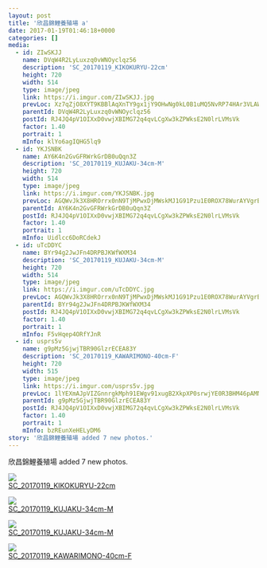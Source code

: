 ```yaml
---
layout: post
title: '欣昌錦鯉養殖場 a' 
date: 2017-01-19T01:46:18+0000 
categories: [] 
media:
  - id: ZIwSKJJ
    name: DVqW4R2LyLuxzq0vWNOyclqz56
    description: 'SC_20170119_KIKOKURYU-22cm'   
    height: 720
    width: 514
    type: image/jpeg
    link: https://i.imgur.com/ZIwSKJJ.jpg
    prevLoc: Xz7qZjO8XYT9KBBlAqXnTY9gx1jY9OHwNg0kL0B1uMQ5NvRP74HAr3VLAWAvILn2mlOQzyIRo7A4P193U3M0nQOPRMt5J5mWE2N7UAjE74BOoZfYmMX3AqgKfAzZ3Dwo04cg7MRBrNW7Uvx8QARwqDujVWwkwGpmUYVJm8ggRxfNMrx6J00wSgv7pGg7GGF1GGzj7nGnFX1GBEV3n1UnrV0poMAOs5xzBrRgY0hPy3gXmKQqHxpVqPQV1AFzwmXLBXg6
    parentId: DVqW4R2LyLuxzq0vWNOyclqz56
    postId: RJ4JQ4pV1OIXxD0vwjXBIMG72q4qvLCgXw3kZPWksE2N0lrLVMsVk
    factor: 1.40
    portrait: 1
    mInfo: klYo6agIQHG5lq9
  - id: YKJSNBK
    name: AY6K4n2GvGFRWrkGrDB0uQqn3Z
    description: 'SC_20170119_KUJAKU-34cm-M'   
    height: 720
    width: 514
    type: image/jpeg
    link: https://i.imgur.com/YKJSNBK.jpg
    prevLoc: AGQWvJk3X8HROrrx0nN9TjMPwxDjMWskMJ1G91Pzu1E0ROX78WurAYVgrBrMiLXW9E4AwgIDZk6g5PW7Sy3O4AXwM3c8X36P1w3rt6Q8KExBr8cXMwloxg09HrRVvBzOk2S3NNg6gXpgCxvV515JRDF8Q08nKQzGf186PANNjrHNgD2Kk33jSvLk0Xvk96tND63W5MpmHmk39R7lKwHr3PBV9GkEUB7JZ409qZFwnVJAq6BjImZPKpgPq8fE0g6zY7M5
    parentId: AY6K4n2GvGFRWrkGrDB0uQqn3Z
    postId: RJ4JQ4pV1OIXxD0vwjXBIMG72q4qvLCgXw3kZPWksE2N0lrLVMsVk
    factor: 1.40
    portrait: 1
    mInfo: Uidlcc6DoRCdekJ
  - id: uTcDDYC
    name: BYr94g2JwJFn4DRPBJKWfWXM34
    description: 'SC_20170119_KUJAKU-34cm-M'   
    height: 720
    width: 514
    type: image/jpeg
    link: https://i.imgur.com/uTcDDYC.jpg
    prevLoc: AGQWvJk3X8HROrrx0nN9TjMPwxDjMWskMJ1G91Pzu1E0ROX78WurAYVgrBrMiLXW9E4AwgIDZk6g5PW7Sy3O4AXwMBs8Mp5nKL5YI6Q8KExB9vcXMwloxg0BTrRm58QDYNu38YoymrBLcxKDYxzoYXCAy3yY5ryqs1EB2gRq8OTNP0VRWNv5TExRnwxLBLTNOk6LEo03CmLJjgQjmmsDx50rYQ16cBWY5OZl8VCwJz0ry10ksNnvm1WMB4uxkWG8zWK
    parentId: BYr94g2JwJFn4DRPBJKWfWXM34
    postId: RJ4JQ4pV1OIXxD0vwjXBIMG72q4qvLCgXw3kZPWksE2N0lrLVMsVk
    factor: 1.40
    portrait: 1
    mInfo: F5vHqep4ORfYJnR
  - id: usprs5v
    name: g9pMz5GjwjTBR90GlzrECEA83Y
    description: 'SC_20170119_KAWARIMONO-40cm-F'   
    height: 720
    width: 515
    type: image/jpeg
    link: https://i.imgur.com/usprs5v.jpg
    prevLoc: 1lYEXmAJpVIZGnnrgkMph91EWgv91xugB2XkpXP0srwjYE0R3BHM46pAMNMRcE0LxR73BwcYwn2m0ABqf1JpPLqx2Yc4mgYj1xnxcBoO27MY1zh5qnmoWlDlC8wwRRAOw2C2kDDXZ0Aofp87nw7qpvFjZPlO08NNurOG6xNNnjHx7YwNGVVOuYRNM7Yx4oiK5pJV7jrEC8QDGVKpP5HXB07O4nKrUlK8znynZESvK7ND1yqnIMvOPKyOYVTw9y2j9p5N
    parentId: g9pMz5GjwjTBR90GlzrECEA83Y
    postId: RJ4JQ4pV1OIXxD0vwjXBIMG72q4qvLCgXw3kZPWksE2N0lrLVMsVk
    factor: 1.40
    portrait: 1
    mInfo: bzREunXeHELyDM6
story: '欣昌錦鯉養殖場 added 7 new photos.'  
---
```


欣昌錦鯉養殖場 added 7 new photos.


[//]: #media:  
<a href="https://i.imgur.com/ZIwSKJJ.jpg"><img class="postImage" src="https://i.imgur.com/ZIwSKJJh.jpg" />  
SC_20170119_KIKOKURYU-22cm  
 </a>    

<a href="https://i.imgur.com/YKJSNBK.jpg"><img class="postImage" src="https://i.imgur.com/YKJSNBKh.jpg" />  
SC_20170119_KUJAKU-34cm-M  
 </a>    

<a href="https://i.imgur.com/uTcDDYC.jpg"><img class="postImage" src="https://i.imgur.com/uTcDDYCh.jpg" />  
SC_20170119_KUJAKU-34cm-M  
 </a>    

<a href="https://i.imgur.com/usprs5v.jpg"><img class="postImage" src="https://i.imgur.com/usprs5vh.jpg" />  
SC_20170119_KAWARIMONO-40cm-F  
 </a>   
